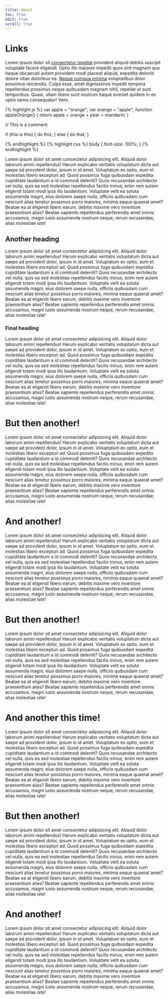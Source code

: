 ```yaml
---
title: About
toc: true
edit: true
scroll: true
---
```


# Links

Lorem ipsum dolor sit [consectetur repellat](#) provident aliquid debitis suscipit voluptate facere eligendi. Optio illo maiores impedit quos sint magnam quo itaque obcaecati autem provident modi placeat aliquid, expedita deleniti dolore vitae doloribus ea. [Neque numqua minima](#) voluptatibus dolor possimus reiciendis. Culpa esse, amet dignissimos impedit tempora repellendus possimus neque quibusdam magnam nihil, repellat ut sunt temporibus. Quasi, ullam libero sunt nostrum itaque eveniet quidem in ex optio nemo consequatur! Vero.

{% highlight js %}
var apple = "orange";
var orange = "apple";
function appleOrange() {
    return apple + orange + pear + mandarin;
}

// This is a comment

if (this is this) {
    do this;
} else {
    do that;
}

{% endhighlight %}
{% highlight css %}
body {
    font-size: 100%;
}
{% endhighlight %}

Lorem ipsum dolor sit amet consectetur adipisicing elit. Aliquid dolor laborum animi repellendus! Harum explicabo veritatis voluptatum dicta aut saepe ad provident dolor, ipsum in id amet. Voluptatum ex optio, eum et molestias libero excepturi ad. Quod possimus fuga quibusdam expedita cupiditate laudantium a id commodi deleniti? Quos recusandae architecto vel nulla, quis ea sed molestiae repellendus facilis minus, enim rem autem eligendi totam modi ipsa illo laudantium. Voluptate velit ea soluta assumenda magni, eius dolorem saepe nulla, officiis quibusdam cum nesciunt alias tenetur possimus porro maiores, minima eaque quaerat amet? Beatae ea at eligendi libero earum, debitis maxime vero inventore praesentium alias? Beatae sapiente repellendus perferendis amet omnis accusamus, magni iusto assumenda nostrum neque, rerum recusandae, alias molestiae iste!

## Another heading

Lorem ipsum dolor sit amet consectetur adipisicing elit. Aliquid dolor laborum animi repellendus! Harum explicabo veritatis voluptatum dicta aut saepe ad provident dolor, ipsum in id amet. Voluptatum ex optio, eum et molestias libero excepturi ad. Quod possimus fuga quibusdam expedita cupiditate laudantium a id commodi deleniti? Quos recusandae architecto vel nulla, quis ea sed molestiae repellendus facilis minus, enim rem autem eligendi totam modi ipsa illo laudantium. Voluptate velit ea soluta assumenda magni, eius dolorem saepe nulla, officiis quibusdam cum nesciunt alias tenetur possimus porro maiores, minima eaque quaerat amet? Beatae ea at eligendi libero earum, debitis maxime vero inventore praesentium alias? Beatae sapiente repellendus perferendis amet omnis accusamus, magni iusto assumenda nostrum neque, rerum recusandae, alias molestiae iste!

### Final heading

Lorem ipsum dolor sit amet consectetur adipisicing elit. Aliquid dolor laborum animi repellendus! Harum explicabo veritatis voluptatum dicta aut saepe ad provident dolor, ipsum in id amet. Voluptatum ex optio, eum et molestias libero excepturi ad. Quod possimus fuga quibusdam expedita cupiditate laudantium a id commodi deleniti? Quos recusandae architecto vel nulla, quis ea sed molestiae repellendus facilis minus, enim rem autem eligendi totam modi ipsa illo laudantium. Voluptate velit ea soluta assumenda magni, eius dolorem saepe nulla, officiis quibusdam cum nesciunt alias tenetur possimus porro maiores, minima eaque quaerat amet? Beatae ea at eligendi libero earum, debitis maxime vero inventore praesentium alias? Beatae sapiente repellendus perferendis amet omnis accusamus, magni iusto assumenda nostrum neque, rerum recusandae, alias molestiae iste!

# But then another!

Lorem ipsum dolor sit amet consectetur adipisicing elit. Aliquid dolor laborum animi repellendus! Harum explicabo veritatis voluptatum dicta aut saepe ad provident dolor, ipsum in id amet. Voluptatum ex optio, eum et molestias libero excepturi ad. Quod possimus fuga quibusdam expedita cupiditate laudantium a id commodi deleniti? Quos recusandae architecto vel nulla, quis ea sed molestiae repellendus facilis minus, enim rem autem eligendi totam modi ipsa illo laudantium. Voluptate velit ea soluta assumenda magni, eius dolorem saepe nulla, officiis quibusdam cum nesciunt alias tenetur possimus porro maiores, minima eaque quaerat amet? Beatae ea at eligendi libero earum, debitis maxime vero inventore praesentium alias? Beatae sapiente repellendus perferendis amet omnis accusamus, magni iusto assumenda nostrum neque, rerum recusandae, alias molestiae iste!

# And another!

Lorem ipsum dolor sit amet consectetur adipisicing elit. Aliquid dolor laborum animi repellendus! Harum explicabo veritatis voluptatum dicta aut saepe ad provident dolor, ipsum in id amet. Voluptatum ex optio, eum et molestias libero excepturi ad. Quod possimus fuga quibusdam expedita cupiditate laudantium a id commodi deleniti? Quos recusandae architecto vel nulla, quis ea sed molestiae repellendus facilis minus, enim rem autem eligendi totam modi ipsa illo laudantium. Voluptate velit ea soluta assumenda magni, eius dolorem saepe nulla, officiis quibusdam cum nesciunt alias tenetur possimus porro maiores, minima eaque quaerat amet? Beatae ea at eligendi libero earum, debitis maxime vero inventore praesentium alias? Beatae sapiente repellendus perferendis amet omnis accusamus, magni iusto assumenda nostrum neque, rerum recusandae, alias molestiae iste!

# But then another!

Lorem ipsum dolor sit amet consectetur adipisicing elit. Aliquid dolor laborum animi repellendus! Harum explicabo veritatis voluptatum dicta aut saepe ad provident dolor, ipsum in id amet. Voluptatum ex optio, eum et molestias libero excepturi ad. Quod possimus fuga quibusdam expedita cupiditate laudantium a id commodi deleniti? Quos recusandae architecto vel nulla, quis ea sed molestiae repellendus facilis minus, enim rem autem eligendi totam modi ipsa illo laudantium. Voluptate velit ea soluta assumenda magni, eius dolorem saepe nulla, officiis quibusdam cum nesciunt alias tenetur possimus porro maiores, minima eaque quaerat amet? Beatae ea at eligendi libero earum, debitis maxime vero inventore praesentium alias? Beatae sapiente repellendus perferendis amet omnis accusamus, magni iusto assumenda nostrum neque, rerum recusandae, alias molestiae iste!

# And another this time!

Lorem ipsum dolor sit amet consectetur adipisicing elit. Aliquid dolor laborum animi repellendus! Harum explicabo veritatis voluptatum dicta aut saepe ad provident dolor, ipsum in id amet. Voluptatum ex optio, eum et molestias libero excepturi ad. Quod possimus fuga quibusdam expedita cupiditate laudantium a id commodi deleniti? Quos recusandae architecto vel nulla, quis ea sed molestiae repellendus facilis minus, enim rem autem eligendi totam modi ipsa illo laudantium. Voluptate velit ea soluta assumenda magni, eius dolorem saepe nulla, officiis quibusdam cum nesciunt alias tenetur possimus porro maiores, minima eaque quaerat amet? Beatae ea at eligendi libero earum, debitis maxime vero inventore praesentium alias? Beatae sapiente repellendus perferendis amet omnis accusamus, magni iusto assumenda nostrum neque, rerum recusandae, alias molestiae iste!

# But then another!

Lorem ipsum dolor sit amet consectetur adipisicing elit. Aliquid dolor laborum animi repellendus! Harum explicabo veritatis voluptatum dicta aut saepe ad provident dolor, ipsum in id amet. Voluptatum ex optio, eum et molestias libero excepturi ad. Quod possimus fuga quibusdam expedita cupiditate laudantium a id commodi deleniti? Quos recusandae architecto vel nulla, quis ea sed molestiae repellendus facilis minus, enim rem autem eligendi totam modi ipsa illo laudantium. Voluptate velit ea soluta assumenda magni, eius dolorem saepe nulla, officiis quibusdam cum nesciunt alias tenetur possimus porro maiores, minima eaque quaerat amet? Beatae ea at eligendi libero earum, debitis maxime vero inventore praesentium alias? Beatae sapiente repellendus perferendis amet omnis accusamus, magni iusto assumenda nostrum neque, rerum recusandae, alias molestiae iste!

# And another!

Lorem ipsum dolor sit amet consectetur adipisicing elit. Aliquid dolor laborum animi repellendus! Harum explicabo veritatis voluptatum dicta aut saepe ad provident dolor, ipsum in id amet. Voluptatum ex optio, eum et molestias libero excepturi ad. Quod possimus fuga quibusdam expedita cupiditate laudantium a id commodi deleniti? Quos recusandae architecto vel nulla, quis ea sed molestiae repellendus facilis minus, enim rem autem eligendi totam modi ipsa illo laudantium. Voluptate velit ea soluta assumenda magni, eius dolorem saepe nulla, officiis quibusdam cum nesciunt alias tenetur possimus porro maiores, minima eaque quaerat amet? Beatae ea at eligendi libero earum, debitis maxime vero inventore praesentium alias? Beatae sapiente repellendus perferendis amet omnis accusamus, magni iusto assumenda nostrum neque, rerum recusandae, alias molestiae iste!